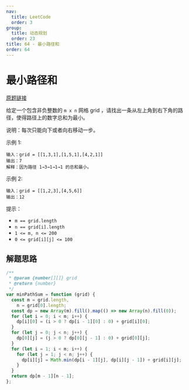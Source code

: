 ```yaml
---
nav:
  title: LeetCode
  order: 3
group:
  title: 动态规划
  order: 23
title: 64 - 最小路径和
order: 64
---
```


# 最小路径和

[原题链接](https://leetcode-cn.com/problems/minimum-path-sum/)

给定一个包含非负整数的 `m x n` 网格 grid ，请找出一条从左上角到右下角的路径，使得路径上的数字总和为最小。

说明：每次只能向下或者向右移动一步。

示例 1:

```
输入：grid = [[1,3,1],[1,5,1],[4,2,1]]
输出：7
解释：因为路径 1→3→1→1→1 的总和最小。
```

示例 2:

```
输入：grid = [[1,2,3],[4,5,6]]
输出：12
```

提示：

- `m == grid.length`
- `n == grid[i].length`
- `1 <= m, n <= 200`
- `0 <= grid[i][j] <= 100`

## 解题思路

```js
/**
 * @param {number[][]} grid
 * @return {number}
 */
var minPathSum = function (grid) {
  const m = grid.length,
    n = grid[0].length;
  const dp = new Array(m).fill().map(() => new Array(n).fill(0));
  for (let i = 0; i < m; i++) {
    dp[i][0] = (i > 0 ? dp[i - 1][0] : 0) + grid[i][0];
  }
  for (let j = 0; j < n; j++) {
    dp[0][j] = (j > 0 ? dp[0][j - 1] : 0) + grid[0][j];
  }
  for (let i = 1; i < m; i++) {
    for (let j = 1; j < n; j++) {
      dp[i][j] = Math.min(dp[i - 1][j], dp[i][j - 1]) + grid[i][j];
    }
  }
  return dp[m - 1][n - 1];
};
```
